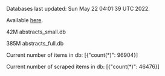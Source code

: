 Databases last updated: Sun May 22 04:01:39 UTC 2022. 

Available [here](https://github.com/cbeauhilton/ash-db/releases).


42M	abstracts_small.db

385M	abstracts_full.db

Current number of items in db:
[{"count(*)": 96904}]

Current number of scraped items in db:
[{"count(*)": 46476}]

